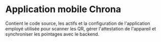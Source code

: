 # Application mobile Chrona

Contient le code source, les actifs et la configuration de l'application employé utilisée pour scanner les QR, gérer l'attestation de l'appareil et synchroniser les pointages avec le backend.
